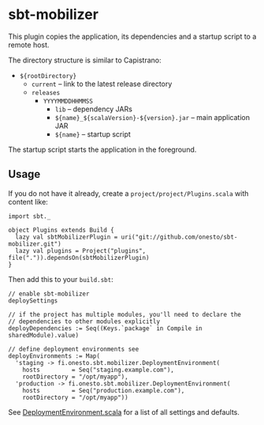 sbt-mobilizer
=============

This plugin copies the application, its dependencies and a startup script to a remote host.

The directory structure is similar to Capistrano:
* `${rootDirectory}`
    * `current` – link to the latest release directory
    * `releases`
        * `YYYYMMDDHHMMSS`
            * `lib` – dependency JARs
            * `${name}_${scalaVersion}-${version}.jar` – main application JAR
            * `${name}` – startup script

The startup script starts the application in the foreground.

Usage
-----

If you do not have it already, create a `project/project/Plugins.scala` with content like:
 
    import sbt._
    
    object Plugins extends Build {
      lazy val sbtMobilizerPlugin = uri("git://github.com/onesto/sbt-mobilizer.git")
      lazy val plugins = Project("plugins", file(".")).dependsOn(sbtMobilizerPlugin)
    }

Then add this to your `build.sbt`:

    // enable sbt-mobilizer
    deploySettings
    
    // if the project has multiple modules, you'll need to declare the
    // dependencies to other modules explicitly
    deployDependencies := Seq((Keys.`package` in Compile in sharedModule).value)
    
    // define deployment environments see 
    deployEnvironments := Map(
      'staging -> fi.onesto.sbt.mobilizer.DeploymentEnvironment(
        hosts         = Seq("staging.example.com"),
        rootDirectory = "/opt/myapp"),
      'production -> fi.onesto.sbt.mobilizer.DeploymentEnvironment(
        hosts         = Seq("production.example.com"),
        rootDirectory = "/opt/myapp"))

See [DeploymentEnvironment.scala](src/main/scala/fi/onesto/sbt/mobilizer/DeploymentEnvironment.scala) for a list of all settings and defaults.